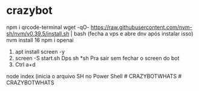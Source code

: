 # crazybot
npm i qrcode-terminal
wget -qO- https://raw.githubusercontent.com/nvm-sh/nvm/v0.39.5/install.sh | bash (fecha a vps e abre dnv após instalar isso)
nvm install 16 
npm i openai

1. apt install screen -y
2. screen -S start.sh
Dps sh *sh
Pra sair sem fechar o screen do bot
3. Ctrl a+d

node index (inicia o arquivo SH no Power Shell
#   C R A Z Y B O T W H A T S  
 #   C R A Z Y B O T W H A T S  
 
